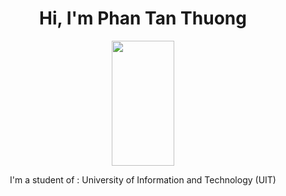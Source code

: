 <h1 align="center"> Hi, I'm Phan Tan Thuong </h1>
<p align="center"><img src="https://upload.wikimedia.org/wikipedia/commons/3/38/Logo_UIT_updated.jpg" width = 100px height = 200px/></p>
<p align = "center"> I'm a student of : University of Information and Technology (UIT) </p>
